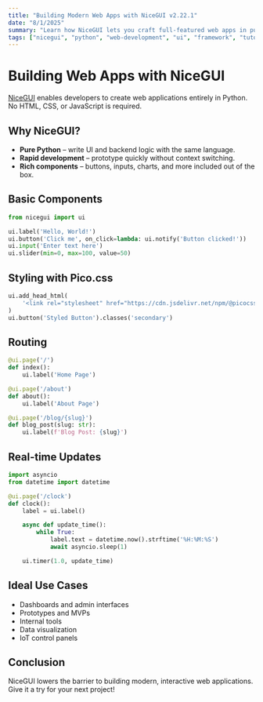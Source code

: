 ```yaml
---
title: "Building Modern Web Apps with NiceGUI v2.22.1"
date: "8/1/2025"
summary: "Learn how NiceGUI lets you craft full-featured web apps in pure Python."
tags: ["nicegui", "python", "web-development", "ui", "framework", "tutorial"]
---
```


# Building Web Apps with NiceGUI

[NiceGUI](https://nicegui.io) enables developers to create web applications entirely in Python. No HTML, CSS, or JavaScript is required.

## Why NiceGUI?

- **Pure Python** – write UI and backend logic with the same language.
- **Rapid development** – prototype quickly without context switching.
- **Rich components** – buttons, inputs, charts, and more included out of the box.

## Basic Components

```python
from nicegui import ui

ui.label('Hello, World!')
ui.button('Click me', on_click=lambda: ui.notify('Button clicked!'))
ui.input('Enter text here')
ui.slider(min=0, max=100, value=50)
```

## Styling with Pico.css

```python
ui.add_head_html(
    '<link rel="stylesheet" href="https://cdn.jsdelivr.net/npm/@picocss/pico@2/css/pico.min.css">'
)
ui.button('Styled Button').classes('secondary')
```

## Routing

```python
@ui.page('/')
def index():
    ui.label('Home Page')

@ui.page('/about')
def about():
    ui.label('About Page')

@ui.page('/blog/{slug}')
def blog_post(slug: str):
    ui.label(f'Blog Post: {slug}')
```

## Real-time Updates

```python
import asyncio
from datetime import datetime

@ui.page('/clock')
def clock():
    label = ui.label()

    async def update_time():
        while True:
            label.text = datetime.now().strftime('%H:%M:%S')
            await asyncio.sleep(1)

    ui.timer(1.0, update_time)
```

## Ideal Use Cases

- Dashboards and admin interfaces
- Prototypes and MVPs
- Internal tools
- Data visualization
- IoT control panels

## Conclusion

NiceGUI lowers the barrier to building modern, interactive web applications. Give it a try for your next project!
